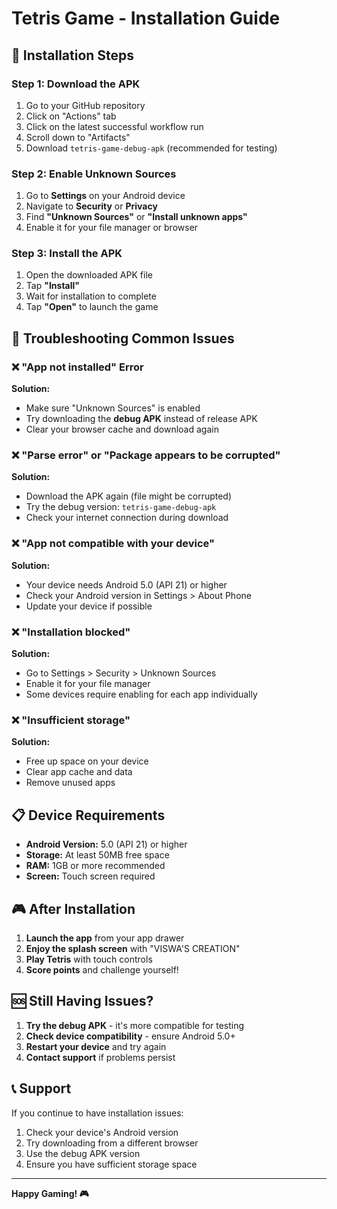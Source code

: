 # Tetris Game - Installation Guide

## 📱 **Installation Steps**

### **Step 1: Download the APK**
1. Go to your GitHub repository
2. Click on "Actions" tab
3. Click on the latest successful workflow run
4. Scroll down to "Artifacts"
5. Download `tetris-game-debug-apk` (recommended for testing)

### **Step 2: Enable Unknown Sources**
1. Go to **Settings** on your Android device
2. Navigate to **Security** or **Privacy**
3. Find **"Unknown Sources"** or **"Install unknown apps"**
4. Enable it for your file manager or browser

### **Step 3: Install the APK**
1. Open the downloaded APK file
2. Tap **"Install"**
3. Wait for installation to complete
4. Tap **"Open"** to launch the game

## 🔧 **Troubleshooting Common Issues**

### **❌ "App not installed" Error**
**Solution:**
- Make sure "Unknown Sources" is enabled
- Try downloading the **debug APK** instead of release APK
- Clear your browser cache and download again

### **❌ "Parse error" or "Package appears to be corrupted"**
**Solution:**
- Download the APK again (file might be corrupted)
- Try the debug version: `tetris-game-debug-apk`
- Check your internet connection during download

### **❌ "App not compatible with your device"**
**Solution:**
- Your device needs Android 5.0 (API 21) or higher
- Check your Android version in Settings > About Phone
- Update your device if possible

### **❌ "Installation blocked"**
**Solution:**
- Go to Settings > Security > Unknown Sources
- Enable it for your file manager
- Some devices require enabling for each app individually

### **❌ "Insufficient storage"**
**Solution:**
- Free up space on your device
- Clear app cache and data
- Remove unused apps

## 📋 **Device Requirements**

- **Android Version:** 5.0 (API 21) or higher
- **Storage:** At least 50MB free space
- **RAM:** 1GB or more recommended
- **Screen:** Touch screen required

## 🎮 **After Installation**

1. **Launch the app** from your app drawer
2. **Enjoy the splash screen** with "VISWA'S CREATION"
3. **Play Tetris** with touch controls
4. **Score points** and challenge yourself!

## 🆘 **Still Having Issues?**

1. **Try the debug APK** - it's more compatible for testing
2. **Check device compatibility** - ensure Android 5.0+
3. **Restart your device** and try again
4. **Contact support** if problems persist

## 📞 **Support**

If you continue to have installation issues:
1. Check your device's Android version
2. Try downloading from a different browser
3. Use the debug APK version
4. Ensure you have sufficient storage space

---

**Happy Gaming! 🎮** 